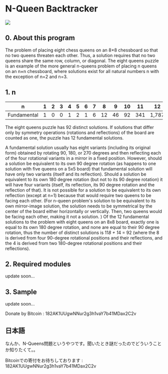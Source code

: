 # N-Queen Backtracker

![](./images/btconv.tiff)

## 0. About this program

The problem of placing eight chess queens on an 8×8 chessboard so that no two queens threaten each other. Thus, a solution requires that no two queens share the same row, column, or diagonal. The eight queens puzzle is an example of the more general n-queens problem of placing n queens on an n×n chessboard, where solutions exist for all natural numbers n with the exception of n=2 and n=3.

## 1. n

|n|1|2|3|4|5|6|7|8|9|10|11|12|13|14|
|-----|-----|-----|-----|-----|-----|-----|-----|-----|-----|-----|-----|-----|-----|-----|
|Fundamental|1|0|0|1|2|1|6|12|46|92|341|1,787|9,233|45,752|

The eight queens puzzle has 92 distinct solutions. If solutions that differ only by symmetry operations (rotations and reflections) of the board are counted as one, the puzzle has 12 fundamental solutions.

A fundamental solution usually has eight variants (including its original form) obtained by rotating 90, 180, or 270 degrees and then reflecting each of the four rotational variants in a mirror in a fixed position. However, should a solution be equivalent to its own 90 degree rotation (as happens to one solution with five queens on a 5x5 board) that fundamental solution will have only two variants (itself and its reflection). Should a solution be equivalent to its own 180 degree rotation (but not to its 90 degree rotation) it will have four variants (itself, its reflection, its 90 degree rotation and the reflection of that). It is not possible for a solution to be equivalent to its own reflection (except at n=1) because that would require two queens to be facing each other. (For n-queen problem's solution to be equivalent to its own mirror-image solution, the solution needs to be symmetrical by the center of the board either horizontally or vertically. Then, two queens would be facing each other, making it not a solution. ) Of the 12 fundamental solutions to the problem with eight queens on an 8x8 board, exactly one is equal to its own 180 degree rotation, and none are equal to their 90 degree rotation, thus the number of distinct solutions is 11*8 + 1*4 = 92 (where the 8 is derived from four 90-degree rotational positions and their reflections, and the 4 is derived from two 180-degree rotational positions and their reflections).

## 2. Required modules
update soon...

## 3. Sample
update soon...

Donate by Bitcoin : 182AK1UUgwNNur2g3h1vaY7b41MDax2C2v

## 日本語
なんか、N-Queens問題というやつです。聞いたとき謎だったのでどういうことか知りたくて。。

Bitcoinでの寄付をお待ちしております : 182AK1UUgwNNur2g3h1vaY7b41MDax2C2v
